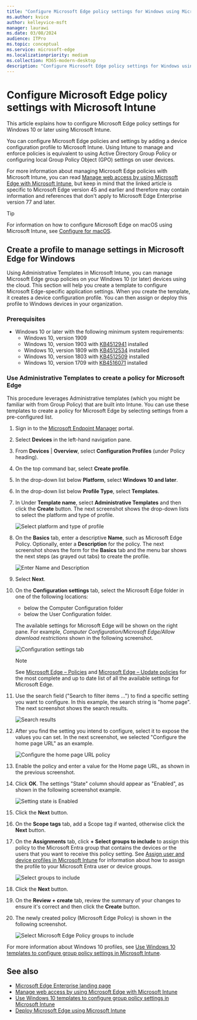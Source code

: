 ```yaml
---
title: "Configure Microsoft Edge policy settings for Windows using Microsoft Intune"
ms.author: kvice
author: kelleyvice-msft
manager: laurawi
ms.date: 03/08/2024
audience: ITPro
ms.topic: conceptual
ms.service: microsoft-edge
ms.localizationpriority: medium
ms.collection: M365-modern-desktop
description: "Configure Microsoft Edge policy settings for Windows using Microsoft Intune."
---
```


# Configure Microsoft Edge policy settings with Microsoft Intune

This article explains how to configure Microsoft Edge policy settings for Windows 10 or later using Microsoft Intune.

You can configure Microsoft Edge policies and settings by adding a device configuration profile to Microsoft Intune. Using Intune to manage and enforce policies is equivalent to using Active Directory Group Policy or configuring local Group Policy Object (GPO) settings on user devices.

For more information about managing Microsoft Edge policies with Microsoft Intune, you can read [Manage web access by using Microsoft Edge with Microsoft Intune](/intune/manage-microsoft-edge), but keep in mind that the linked article is specific to Microsoft Edge version 45 and earlier and therefore may contain information and references that don't apply to Microsoft Edge Enterprise version 77 and later.

> [!TIP]
> For information on how to configure Microsoft Edge on macOS using Microsoft Intune, see [Configure for macOS](configure-microsoft-edge-on-mac.md).

## Create a profile to manage settings in Microsoft Edge for Windows

Using Administrative Templates in Microsoft Intune, you can manage Microsoft Edge group policies on your Windows 10 (or later) devices using the cloud. This section will help you create a template to configure Microsoft Edge-specific application settings. When you create the template, it creates a device configuration profile. You can then assign or deploy this profile to Windows devices in your organization.

### Prerequisites

- Windows 10 or later with the following minimum system requirements:
  - Windows 10, version 1909
  - Windows 10, version 1903 with [KB4512941](https://support.microsoft.com/kb/4512941) installed
  - Windows 10, version 1809 with [KB4512534](https://support.microsoft.com/kb/4512534) installed
  - Windows 10, version 1803 with [KB4512509](https://support.microsoft.com/kb/4512509) installed
  - Windows 10, version 1709 with [KB4516071](https://support.microsoft.com/kb/4516071) installed

### Use Administrative Templates to create a policy for Microsoft Edge

This procedure leverages Administrative templates (which you might be familiar with from Group Policy) that are built into Intune. You can use these templates to create a policy for Microsoft Edge by selecting settings from a pre-configured list.

1. Sign in to the [Microsoft Endpoint Manager](https://endpoint.microsoft.com/) portal.
2. Select **Devices** in the left-hand navigation pane.
3. From **Devices** | **Overview**, select **Configuration Profiles** (under Policy heading).
4. On the top command bar, select **Create profile**.
5. In the drop-down list below **Platform**, select **Windows 10 and later**.
6. In the drop-down list below **Profile Type**, select **Templates**.
7. In Under **Template name**, select **Administrative Templates** and then click the **Create** button. The next screenshot shows the drop-down lists to select the platform and type of profile.

    ![Select platform and type of profile](./media/configure-edge-with-intune/create-profile-platform.png)

7. On the **Basics** tab, enter a descriptive **Name**, such as Microsoft Edge Policy. Optionally, enter a  **Description** for the policy.
The next screenshot shows the form for the **Basics** tab and the menu bar shows the next steps (as grayed out tabs) to create the profile.

   ![Enter Name and Description](./media/configure-edge-with-intune/create-profile-basics-tab.png)

8. Select **Next**.
9. On the **Configuration settings** tab, select the Microsoft Edge folder in one of the following locations:

   - below the Computer Configuration folder
   - below the User Configuration folder.

   The available settings for Microsoft Edge will be shown on the right pane. For example, *Computer Configuration/Microsoft Edge/Allow download restrictions* shown in the following screenshot.

   ![Configuration settings tab](./media/configure-edge-with-intune/create-profile-configuration-settings-tab.png)

   > [!NOTE]
   > See [Microsoft Edge – Policies](./microsoft-edge-policies.md) and [Microsoft Edge – Update policies](./microsoft-edge-update-policies.md) for the most complete and up to date list of all the available settings for Microsoft Edge.

10. Use the search field ("Search to filter items ...") to find a specific setting you want to configure. In this example, the search string is "home page". The next screenshot shows the search results.

    ![Search results](./media/configure-edge-with-intune/create-profile-configuration-settings-tab-search.png)

11. After you find the setting you intend to configure, select it to expose the values you can set. In the next screenshot, we selected "Configure the home page URL" as an example.

    ![Configure the home page URL policy](./media/configure-edge-with-intune/create-profile-configuration-settings-tab-edit-pol.png)

12. Enable the policy and enter a value for the Home page URL, as shown in the previous screenshot.

13. Click **OK**. The settings "State" column should appear as "Enabled", as shown in the following screenshot example.

    ![Setting state is Enabled](./media/configure-edge-with-intune/create-profile-configuration-settings-tab-set-enabled.png)

14. Click the **Next** button.

15. On the **Scope tags** tab, add a Scope tag if wanted, otherwise click the **Next** button.

16. On the **Assignments** tab, click **+ Select groups to include** to assign this policy to the Microsoft Entra group that contains the devices or the users that you want to receive this policy setting. See [Assign user and device profiles in Microsoft Intune](/intune/device-profile-assign) for information about how to assign the profile to your Microsoft Entra user or device groups.

    ![Select groups to include](./media/configure-edge-with-intune/create-profile-assignments-tab.png)

17. Click the **Next** button.

18. On the **Review + create** tab, review the summary of your changes to ensure it's correct and then click the **Create** button.

19. The newly created policy (Microsoft Edge Policy) is shown in the following screenshot.

    ![Select Microsoft Edge Policy groups to include](./media/configure-edge-with-intune/create-profile-new-policy-finished.png)

For more information about Windows 10 profiles, see [Use Windows 10 templates to configure group policy settings in Microsoft Intune](/intune/administrative-templates-windows).

## See also

- [Microsoft Edge Enterprise landing page](https://aka.ms/EdgeEnterprise)
- [Manage web access by using Microsoft Edge with Microsoft Intune](/intune/manage-microsoft-edge)
- [Use Windows 10 templates to configure group policy settings in Microsoft Intune](/intune/administrative-templates-windows)
- [Deploy Microsoft Edge using Microsoft Intune](/intune/apps/apps-windows-edge/?bc=%2fDeployEdge%2fbreadcrumb%2ftoc.json&toc=%2fDeployEdge%2ftoc.json)
